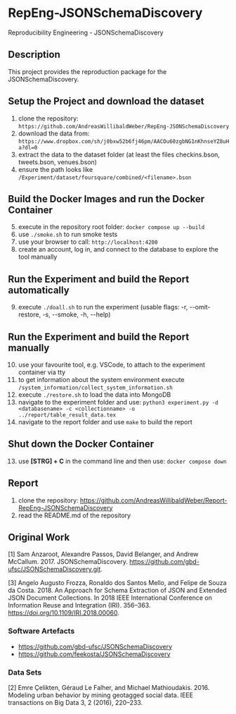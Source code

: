 # RepEng-JSONSchemaDiscovery

Reproducibility Engineering - JSONSchemaDiscovery

## Description

This project provides the reproduction package for 
the JSONSchemaDiscovery.

## Setup the Project and download the dataset

1. clone the repository: ```https://github.com/AndreasWillibaldWeber/RepEng-JSONSchemaDiscovery```
2. download the data from: ```https://www.dropbox.com/sh/j0bxw52b6fj46pm/AACOu60zgbNG1nKhnseYZ8uHa?dl=0```
3. extract the data to the dataset folder (at least the files checkins.bson, tweets.bson, venues.bson)
4. ensure the path looks like ```/Experiment/dataset/foursquare/combined/<filename>.bson```

## Build the Docker Images and run the Docker Container

5. execute in the repository root folder: ```docker compose up --build```
6. use ```./smoke.sh``` to run smoke tests
7. use your browser to call: ```http://localhost:4200```
8. create an account, log in, and connect to the database to explore the tool manually

## Run the Experiment and build the Report automatically

9. execute ```./doall.sh``` to run the experiment (usable flags: -r, --omit-restore, -s, --smoke, -h, --help)

## Run the Experiment and build the Report manually

10. use your favourite tool, e.g. VSCode, to attach to the experiment container via tty
13. to get information about the system environment execute ```/system_information/collect_system_information.sh```
12. execute ```./restore.sh``` to load the data into MongoDB
13. navigate to the experiment folder and use: ```python3 experiment.py -d <databasename> -c <collectionname> -o ../report/table_result_data.tex```
14. navigate to the report folder and use ```make``` to build the report

## Shut down the Docker Container

13. use **[STRG] + C** in the command line and then use: ```docker compose down```

## Report

1. clone the repository: https://github.com/AndreasWillibaldWeber/Report-RepEng-JSONSchemaDiscovery
2. read the README.md of the repository

## Original Work

[1] Sam Anzaroot, Alexandre Passos, David Belanger, and Andrew McCallum. 2017.
    JSONSchemaDiscovery. https://github.com/gbd-ufsc/JSONSchemaDiscovery.git.

[3] Angelo Augusto Frozza, Ronaldo dos Santos Mello, and Felipe de Souza da Costa.
    2018. An Approach for Schema Extraction of JSON and Extended JSON Document Collections.
    In 2018 IEEE International Conference on Information Reuse and
    Integration (IRI). 356–363. https://doi.org/10.1109/IRI.2018.00060.

### Software Artefacts

* https://github.com/gbd-ufsc/JSONSchemaDiscovery
* https://github.com/feekosta/JSONSchemaDiscovery

### Data Sets

[2] Emre Çelikten, Géraud Le Falher, and Michael Mathioudakis. 2016. Modeling
urban behavior by mining geotagged social data. IEEE transactions on Big Data 3,
2 (2016), 220–233.
